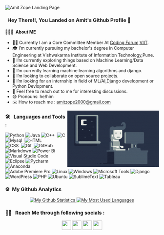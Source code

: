 ![Amit Zope Landing Page](https://github.com/amitsat27/LPCC-CODE-GENERATION/blob/master/github.jpg)

###  &nbsp; Hey There!!, You Landed on Amit's Github Profile 👋

#### 👨🏻‍💻 &nbsp;About ME 

-  🙍‍♂️ Currently I am a Core Committee Member At [Coding Forum,VIIT](http://codingforum.web.app/).
- 🎓 I’m currently pursuing my bachelor's degree in Computer Engineering at Vishwakarma Institute of Information Technology,Pune.
- 🧐 I’m currently exploring things based on Machine Learning/Data Science and Web Development.
- 🙂 I’m currently learning machine learning algorithms and django. 
- 👯 I’m looking to collaborate on open source projects.
- 🤔 I’m looking for an internship in field of ML/AI,Django development or Python Devlopment.
- 💬 Feel free to reach out to me for interesting discussions. 
- 😄 Pronouns: he/him
- ✉️ How to reach me : [amitzope2000@gmail.com](amitzope2000@gmail.com)

<img alt="Night Coding" src="https://raw.githubusercontent.com/AVS1508/AVS1508/master/assets/Night-Coding.gif" align="right"/>

### 🛠 &nbsp; Languages and Tools : 
![Python](https://img.shields.io/badge/-Python-333333?style=flat&logo=python)
![Java](https://img.shields.io/badge/-Java-333333?style=flat&logo=Java&logoColor=red)
![C++](https://img.shields.io/badge/-C++-333333?style=flat&logo=C%2B%2B&logoColor=00599C)&nbsp;
![C](https://img.shields.io/badge/-C-333333?style=flat&logo=C&logoColor=red)&nbsp;
![Mysql](https://img.shields.io/badge/-MySQL-blue?style=flat&logo=mysql&logoColor=white)&nbsp;
![HTML](https://img.shields.io/badge/-HTML-333333?style=flat&logo=HTML5)\
![CSS](https://img.shields.io/badge/-CSS-333333?style=flat&logo=CSS3)&nbsp;
![Git](https://img.shields.io/badge/-Git-333333?style=flat&logo=git)&nbsp;
![GitHub](https://img.shields.io/badge/-GitHub-333333?style=flat&logo=github)&nbsp;
![Markdown](https://img.shields.io/badge/-Markdown-333333?style=flat&logo=markdown)
![Power Bi](https://img.shields.io/badge/-Power%20BI-092E20?style=flat&logo=power-bi&logoColor=white)\
![Visual Studio Code](https://img.shields.io/badge/-Visual%20Studio%20Code-333333?style=flat&logo=visual-studio-code&logoColor=007ACC)&nbsp;
![Eclipse](https://img.shields.io/badge/-Eclipse-333333?style=flat&logo=eclipse-ide&logoColor=purple)
![Pycharm](https://img.shields.io/badge/-Pycharm-333333?style=flat&logo=pycharm&logoColor=green)
![Anaconda](https://img.shields.io/badge/-Anaconda%20Navigator-333333?style=flat&logo=anaconda&logoColor=green)\
![Adobe Premiere Pro](https://img.shields.io/badge/-Adobe%20Premiere%20Pro-333333?style=flat&logo=adobe-premiere-pro)
![Linux](https://img.shields.io/badge/-Linux-FCC624?style=flat&logo=linux&logoColor=black)
![Windows](https://img.shields.io/badge/-Windows-0078D6?style=flat&logo=windows)
![Microsoft Tools](https://img.shields.io/badge/-Microsoft%20Tools-333333?style=flat&logo=microsoft&logoColor=white)
![Django](https://img.shields.io/badge/-Django-092E20?style=flat&logo=django&logoColor=white)\
![WordPress](https://img.shields.io/badge/-WordPress-blue?style=flat&logo=wordpress&logoColor=black)
![PHP](https://img.shields.io/badge/-PHP-333333?style=flat&logo=php&logoColor=blue)
![Ubuntu](https://img.shields.io/badge/-Ubuntu-FF9800?style=flat&logo=ubuntu&logoColor=white)
![SublimeText](https://img.shields.io/badge/-Sublime%20Text-FF9800?style=flat&logo=sublime-text&logoColor=black)
![Tableau](https://img.shields.io/badge/-Tableau-333333?style=flat&logo=tableau&logoColor=white)



### ⚙️ &nbsp;My Github Analytics

<p align="center">
<a href="https://github.com/amitsat27">
  <img height="180em" src="https://github-readme-stats.vercel.app/api?username=amitsat27&show_icons=true&theme=react&layout=compact&include_all_commits=true&count_private=true" alt="My Github Statistics"/>
  <img height="180em" src="https://github-readme-stats.vercel.app/api/top-langs/?username=amitsat27&exclude_repo=E-Farmer-Project&layout=compact&theme=react" alt="My Most Used Languages"/>
</a>
</a>
</p>

### 🤝🏻 &nbsp; Reach Me through following socials : 

<p align="center">
<a href="https://github.com/amitsat27"><img src="https://cdn.jsdelivr.net/npm/simple-icons@3.0.1/icons/github.svg" height="30" width="30" /></a>
<a href="https://www.facebook.com/amit.zope.737/"><img src="https://cdn.jsdelivr.net/npm/simple-icons@3.0.1/icons/facebook.svg" height="30" width="30" /></a>
<a href="mailto:amitzope2000@gmail.com"><img src="https://cdn.jsdelivr.net/npm/simple-icons@3.0.1/icons/gmail.svg" height="30" width="30"/></a>
<a href="https://www.instagram.com/amit_zope_y2k/"><img src="https://cdn.jsdelivr.net/npm/simple-icons@3.0.1/icons/instagram.svg" height="30" width="30"/></a>
</p>
